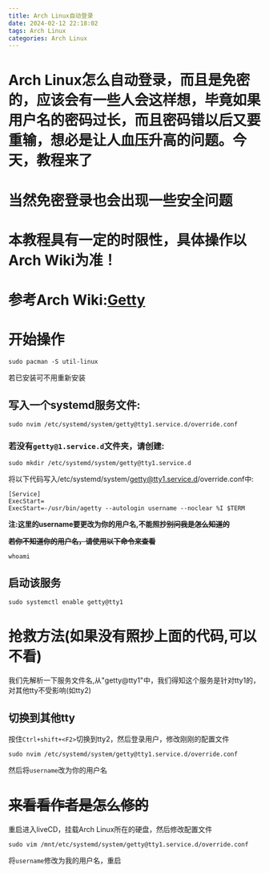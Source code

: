 ```yaml
---
title: Arch Linux自动登录
date: 2024-02-12 22:18:02 
tags: Arch Linux
categories: Arch Linux
---
```

# Arch Linux怎么自动登录，而且是免密的，应该会有一些人会这样想，毕竟如果用户名的密码过长，而且密码错以后又要重输，想必是让人血压升高的问题。今天，教程来了

# 当然免密登录也会出现一些安全问题

# 本教程具有一定的时限性，具体操作以Arch Wiki为准！

# 参考Arch Wiki:[Getty](https://wiki.archlinuxcn.org/wiki/Getty)

# 开始操作
```
sudo pacman -S util-linux
```
若已安装可不用重新安装

## 写入一个systemd服务文件:
```
sudo nvim /etc/systemd/system/getty@tty1.service.d/override.conf
```
### 若没有`getty@1.service.d`文件夹，请创建:
```
sudo mkdir /etc/systemd/system/getty@tty1.service.d
```
将以下代码写入/etc/systemd/system/getty@tty1.service.d/override.conf中:
```
[Service]
ExecStart=
ExecStart=-/usr/bin/agetty --autologin username --noclear %I $TERM
```
**注:这里的username要更改为你的用户名,不能照抄~~别问我是怎么知道的~~**

**~~若你不知道你的用户名，请使用以下命令来查看~~**
```
whoami
```
## 启动该服务
```
sudo systemctl enable getty@tty1
```

# 抢救方法(如果没有照抄上面的代码,可以不看)
我们先解析一下服务文件名,从"getty@tty1"中，我们得知这个服务是针对tty1的，对其他tty不受影响(如tty2)
## 切换到其他tty
按住`Ctrl+shift+<F2>`切换到tty2，然后登录用户，修改刚刚的配置文件
```
sudo nvim /etc/systemd/system/getty@tty1.service.d/override.conf
```
然后将`username`改为你的用户名

# ~~来看看作者是怎么修的~~
重启进入liveCD，挂载Arch Linux所在的硬盘，然后修改配置文件
```
sudo vim /mnt/etc/systemd/system/getty@tty1.service.d/override.conf
```
将`username`修改为我的用户名，重启